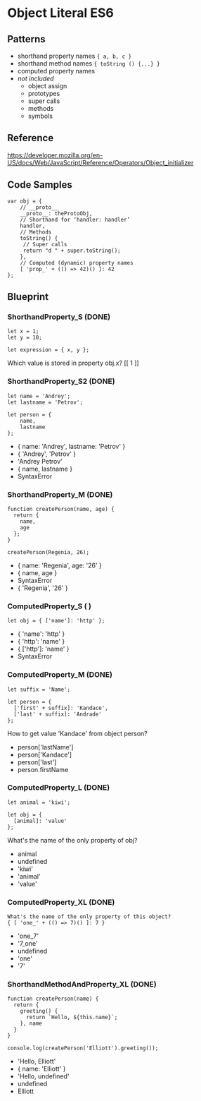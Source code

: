 Object Literal ES6
==================

## Patterns
- shorthand property names `{ a, b, c }`
- shorthand method names `{ toString () {...} }`
- computed property names
- _not included_
    + object assign
    + prototypes
    + super calls
    + methods
    + symbols


## Reference
https://developer.mozilla.org/en-US/docs/Web/JavaScript/Reference/Operators/Object_initializer


## Code Samples

    var obj = {
        // __proto__
        __proto__: theProtoObj,
        // Shorthand for ‘handler: handler’
        handler,
        // Methods
        toString() {
         // Super calls
         return "d " + super.toString();
        },
        // Computed (dynamic) property names
        [ 'prop_' + (() => 42)() ]: 42
    };


## Blueprint

### ShorthandProperty_S (DONE)
    let x = 1;
    let y = 10;
    
    let expression = { x, y };

Which value is stored in property obj.x?
[[ 1 ]]

### ShorthandProperty_S2 (DONE)
    let name = 'Andrey';
    let lastname = 'Petrov';
    
    let person = {
        name,
        lastname
    };
- { name: 'Andrey', lastname: 'Petrov' }
- { 'Andrey', 'Petrov' }
- 'Andrey Petrov'
- { name, lastname }
- SyntaxError

### ShorthandProperty_M (DONE)
    function createPerson(name, age) {
      return {
        name,
        age
      };
    }
    
    createPerson(Regenia, 26);

- { name: 'Regenia', age: '26' }
- { name, age }
- SyntaxError
- { 'Regenia', '26' }

### ComputedProperty_S ( )
    let obj = { ['name']: 'http' };
- { 'name': 'http' }
- { 'http': 'name' }
- { ['http']: 'name' }
- SyntaxError

### ComputedProperty_M (DONE)
    let suffix = 'Name';
    
    let person = {
      ['first' + suffix]: 'Kandace',
      ['last' + suffix]: 'Andrade'
    };

How to get value 'Kandace' from object person?
- person['lastName']
- person['Kandace']
- person['last']
- person.firstName

### ComputedProperty_L (DONE)
    let animal = 'kiwi';
    
    let obj = {
      [animal]: 'value'
    };

What's the name of the only property of obj?
- animal
- undefined
- 'kiwi'
- 'animal'
- 'value'

### ComputedProperty_XL (DONE)
    What's the name of the only property of this object?
    { [ 'one_' + (() => 7)() ]: 7 }

- 'one_7'
- '7_one'
- undefined
- 'one'
- '7'

### ShorthandMethodAndProperty_XL (DONE)
    function createPerson(name) {
      return {
        greeting() {
          return `Hello, ${this.name}`;
        }, name
      }
    }
    
    console.log(createPerson('Elliott').greeting());

- 'Hello, Elliott'
- { name: 'Elliott' }
- 'Hello, undefined'
- undefined
- Elliott

